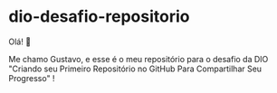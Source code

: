 # dio-desafio-repositorio

Olá! :wave:

Me chamo Gustavo, e esse é o meu repositório para o desafio da DIO "Criando seu Primeiro Repositório no GitHub Para Compartilhar Seu Progresso" !
